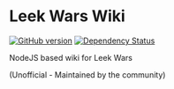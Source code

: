 # Leek Wars Wiki

[![GitHub version](https://badge.fury.io/gh/leek-wars-wiki%2Fleek-wars-wiki-server.svg)](https://badge.fury.io/gh/leek-wars-wiki%2Fleek-wars-wiki-server)
[![Dependency Status](https://gemnasium.com/badges/github.com/leek-wars-wiki/leek-wars-wiki-server.svg)](https://gemnasium.com/github.com/leek-wars-wiki/leek-wars-wiki-server)

NodeJS based wiki for Leek Wars

(Unofficial - Maintained by the community)
